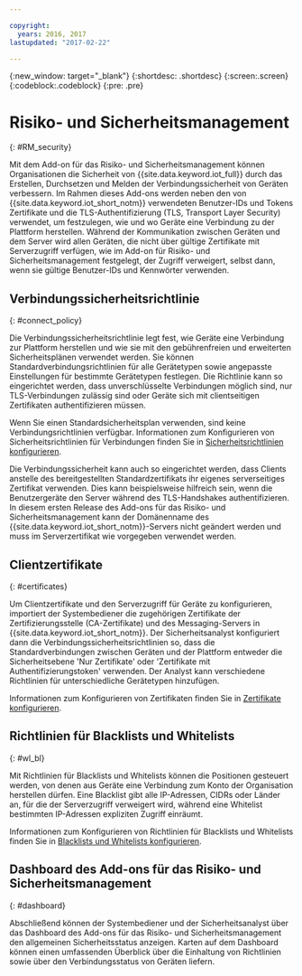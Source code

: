 ```yaml
---

copyright:
  years: 2016, 2017
lastupdated: "2017-02-22"

---
```


{:new_window: target="\_blank"}
{:shortdesc: .shortdesc}
{:screen:.screen}
{:codeblock:.codeblock}
{:pre: .pre}

# Risiko- und Sicherheitsmanagement
{: #RM_security}

Mit dem Add-on für das Risiko- und Sicherheitsmanagement können Organisationen die Sicherheit von {{site.data.keyword.iot_full}} durch das Erstellen, Durchsetzen und Melden der Verbindungssicherheit von Geräten verbessern. Im Rahmen dieses Add-ons werden neben den von {{site.data.keyword.iot_short_notm}} verwendeten Benutzer-IDs und Tokens Zertifikate und die TLS-Authentifizierung (TLS, Transport Layer Security) verwendet, um festzulegen, wie und wo Geräte eine Verbindung zu der Plattform herstellen. Während der Kommunikation zwischen Geräten und dem Server wird allen Geräten, die nicht über gültige Zertifikate mit Serverzugriff verfügen, wie im Add-on für Risiko- und Sicherheitsmanagement festgelegt, der Zugriff verweigert, selbst dann, wenn sie gültige Benutzer-IDs und Kennwörter verwenden.

## Verbindungssicherheitsrichtlinie
{: #connect_policy}

Die Verbindungssicherheitsrichtlinie legt fest, wie Geräte eine Verbindung zur Plattform herstellen und wie sie mit den gebührenfreien und erweiterten Sicherheitsplänen verwendet werden. Sie können Standardverbindungsrichtlinien für alle Gerätetypen sowie angepasste Einstellungen für bestimmte Gerätetypen festlegen. Die Richtlinie kann so eingerichtet werden, dass unverschlüsselte Verbindungen möglich sind, nur TLS-Verbindungen zulässig sind oder Geräte sich mit clientseitigen Zertifikaten authentifizieren müssen.

Wenn Sie einen Standardsicherheitsplan verwenden, sind keine Verbindungsrichtlinien verfügbar. Informationen zum Konfigurieren von Sicherheitsrichtlinien für Verbindungen finden Sie in [Sicherheitsrichtlinien konfigurieren](set_up_policies.html).

Die Verbindungssicherheit kann auch so eingerichtet werden, dass Clients anstelle des bereitgestellten Standardzertifikats ihr eigenes serverseitiges Zertifikat verwenden. Dies kann beispielsweise hilfreich sein, wenn die Benutzergeräte den Server während des TLS-Handshakes authentifizieren. In diesem ersten Release des Add-ons für das Risiko- und Sicherheitsmanagement kann der Domänenname des {{site.data.keyword.iot_short_notm}}-Servers nicht geändert werden und muss im Serverzertifikat wie vorgegeben verwendet werden.



## Clientzertifikate
{: #certificates}

Um Clientzertifikate und den Serverzugriff für Geräte zu konfigurieren, importiert der Systembediener die zugehörigen Zertifikate der Zertifizierungsstelle (CA-Zertifikate) und des Messaging-Servers in {{site.data.keyword.iot_short_notm}}. Der Sicherheitsanalyst konfiguriert dann die Verbindungssicherheitsrichtlinien so, dass die Standardverbindungen zwischen Geräten und der Plattform entweder die Sicherheitsebene 'Nur Zertifikate' oder 'Zertifikate mit Authentifizierungstoken' verwenden. Der Analyst kann verschiedene Richtlinien für unterschiedliche Gerätetypen hinzufügen.

Informationen zum Konfigurieren von Zertifikaten finden Sie in [Zertifikate konfigurieren](set_up_certificates.html).

## Richtlinien für Blacklists und Whitelists
{: #wl_bl}

Mit Richtlinien für Blacklists und Whitelists können die Positionen gesteuert werden, von denen aus Geräte eine Verbindung zum Konto der Organisation herstellen dürfen. Eine Blacklist gibt alle IP-Adressen, CIDRs oder Länder an, für die der Serverzugriff verweigert wird, während eine Whitelist bestimmten IP-Adressen expliziten Zugriff einräumt.

Informationen zum Konfigurieren von Richtlinien für Blacklists und Whitelists finden Sie in [Blacklists und Whitelists konfigurieren](set_up_policies.html#config_black_white).

## Dashboard des Add-ons für das Risiko- und Sicherheitsmanagement
{: #dashboard}

Abschließend können der Systembediener und der Sicherheitsanalyst über das Dashboard des Add-ons für das Risiko- und Sicherheitsmanagement den allgemeinen Sicherheitsstatus anzeigen. Karten auf dem Dashboard können einen umfassenden Überblick über die Einhaltung von Richtlinien sowie über den Verbindungsstatus von Geräten liefern.
